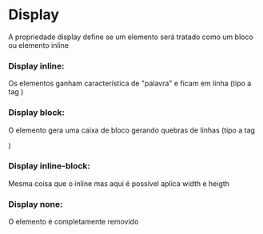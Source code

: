 # Display
A propriedade display define se um elemento será tratado como um bloco ou elemento inline

### Display inline:
Os elementos ganham característica de "palavra" e ficam em linha (tipo a tag <span>)

### Display block:
O elemento gera uma caixa de bloco gerando quebras de linhas (tipo a tag <p>)

### Display inline-block:
Mesma coisa que o inline mas aqui é possível aplica width e heigth

### Display none:
O elemento é completamente removido
